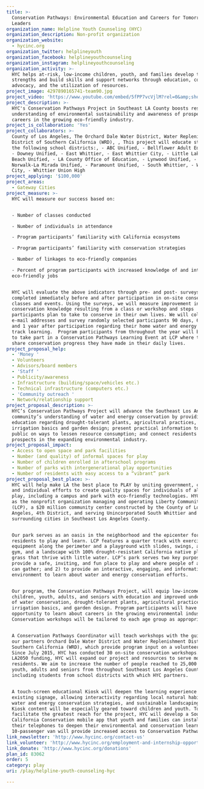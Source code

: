 ```yaml
---
title: >-
  Conservation Pathways: Environmental Education and Careers for Tomorrow's
  Leaders
organization_name: Helpline Youth Counseling (HYC)
organization_description: Non-profit organization
organization_website:
  - hycinc.org
organization_twitter: helplineyouth
organization_facebook: helplineyouthcounseling
organization_instagram: helplineyouthcounseling
organization_activity: >-
  HYC helps at-risk, low-income children, youth, and families develop their
  strengths and build skills and support networks through education, counseling,
  advocacy, and the utilization of resources.
project_image: 4297890165741-team90.jpg
project_video: 'https://www.youtube.com/embed/5fPP7vcVjlM?rel=0&amp;showinfo=0'
project_description: >-
  HYC's Conservation Pathways Project in Southeast LA County boosts residents’
  understanding of environmental sustainability and awareness of prospective
  careers in the growing eco-friendly industry.
project_is_collaboration: 'Yes'
project_collaborators: >-
  County of Los Angeles, The Orchard Dale Water District, Water Replenishment
  District of Southern California (WRD), , This project will educate students in
  the following school districts:, - ABC Unified, - Bellflower Adult Education,
  - Downey Unified, - East Whittier, - East Whittier City, - Little Lake, - Long
  Beach Unified, - LA County Office of Education, - Lynwood Unified, -
  Norwalk-La Mirada Unified, - Paramount Unified, - South Whittier, - Whittier
  City, - Whittier Union High
project_applying: '$100,000'
project_areas:
  - Gateway Cities
project_measure: >-
  HYC will measure our success based on:


  - Number of classes conducted

  - Number of individuals in attendance 

  - Program participants’ familiarity with California ecosystems 

  - Program participants’ familiarity with conservation strategies

  - Number of linkages to eco-friendly companies

  - Percent of program participants with increased knowledge of and interest in
  eco-friendly jobs


  HYC will evaluate the above indicators through pre- and post- surveys
  completed immediately before and after participation in on-site conservation
  classes and events. Using the surveys, we will measure improvement in
  conservation knowledge resulting from a class or workshop and steps
  participants plan to take to conserve in their own lives. We will collect
  e-mail addresses and survey randomly selected participants 90 days, 6 months,
  and 1 year after participation regarding their home water and energy usage to
  track learning.  Program participants from throughout the year will be invited
  to take part in a Conservation Pathways Learning Event at LCP where they will
  share conservation progress they have made in their daily lives.
project_proposal_help:
  - 'Money '
  - Volunteers
  - Advisors/board members
  - 'Staff '
  - Publicity/awareness
  - Infrastructure (building/space/vehicles etc.)
  - Technical infrastructure (computers etc.)
  - 'Community outreach '
  - Network/relationship support
project_proposal_description: >-
  HYC’s Conservation Pathways Project will advance the Southeast Los Angeles
  community’s understanding of water and energy conservation by providing
  education regarding drought-tolerant plants, agricultural practices,
  irrigation basics and garden design; present practical information to the
  public on ways to lessen resource consumption; and connect residents to career
  prospects in the expanding environmental industry.
project_proposal_impact:
  - Access to open space and park facilities
  - Number (and quality) of informal spaces for play
  - Number of children enrolled in afterschool programs
  - Number of parks with intergenerational play opportunities
  - Number of residents with easy access to a “vibrant” park
project_proposal_best_place: >-
  HYC will help make LA the best place to PLAY by uniting government, community,
  and individual efforts to create quality spaces for individuals of all ages to
  play, including a campus and park with eco-friendly technologies. HYC serves
  as the nonprofit organization managing and operating Liberty Community Plaza
  (LCP), a $20 million community center constructed by the County of Los
  Angeles, 4th District, and serving Unincorporated South Whittier and
  surrounding cities in Southeast Los Angeles County. 


  Our park serves as an oasis in the neighborhood and the epicenter for local
  residents to play and learn. LCP features a quarter track with exercise
  equipment along the perimeter and a playground with slides, swings, a jungle
  gym, and a landscape with 100% drought-resistant California native plants and
  grass that thrive with little water. LCP’s park serves two key purposes: 1) to
  provide a safe, inviting, and fun place to play and where people of all ages
  can gather; and 2) to provide an interactive, engaging, and informative
  environment to learn about water and energy conservation efforts. 


  Our program, the Conservation Pathways Project, will equip low-income
  children, youth, adults, and seniors with education and improved understanding
  of water conservation, drought-tolerant plants, agricultural practices,
  irrigation basics, and garden design. Program participants will have the
  opportunity to learn about careers in the growing environmental industry.
  Conservation workshops will be tailored to each age group as appropriate. 


  A Conservation Pathways Coordinator will teach workshops with the guidance of
  our partners Orchard Dale Water District and Water Replenishment District of
  Southern California (WRD), which provide program input on a volunteer basis.
  Since July 2015, HYC has conducted 30 on-site conservation workshops. With
  LA2050 funding, HYC will expand our project and resources to serve more
  residents. We aim to increase the number of people reached to 25,000 children,
  youth, adults and seniors from throughout Southeast Los Angeles County,
  including students from school districts with which HYC partners. 


  A touch-screen educational Kiosk will deepen the learning experience more than
  existing signage, allowing interactivity regarding local natural habitats,
  water and energy conservation strategies, and sustainable landscaping methods.
  Kiosk content will be especially geared toward children and youth. To
  facilitate the greatest reach for the project, HYC will develop a Southern
  California Conservation mobile app that youth and families can install on
  their telephones to deepen their environmental and conservation learning. A
  10-passenger van will provide increased access to Conservation Pathways.
link_newsletter: 'http://www.hycinc.org/contact-us'
link_volunteer: 'http://www.hycinc.org/employment-and-internship-opportunities'
link_donate: 'http://www.hycinc.org/donations'
plan_id: 83062
order: 5
category: play
uri: /play/helpline-youth-counseling-hyc

---
```

